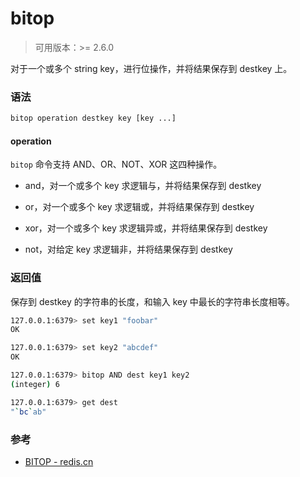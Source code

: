 # bitop

> 可用版本：>= 2.6.0

对于一个或多个 string key，进行位操作，并将结果保存到 destkey 上。

### 语法

```bash
bitop operation destkey key [key ...]
```

#### operation

`bitop` 命令支持 AND、OR、NOT、XOR 这四种操作。

- and，对一个或多个 key 求逻辑与，并将结果保存到 destkey

- or，对一个或多个 key 求逻辑或，并将结果保存到 destkey

- xor，对一个或多个 key 求逻辑异或，并将结果保存到 destkey

- not，对给定 key 求逻辑非，并将结果保存到 destkey


### 返回值

保存到 destkey 的字符串的长度，和输入 key 中最长的字符串长度相等。

```bash
127.0.0.1:6379> set key1 "foobar"
OK

127.0.0.1:6379> set key2 "abcdef"
OK

127.0.0.1:6379> bitop AND dest key1 key2
(integer) 6

127.0.0.1:6379> get dest
"`bc`ab"
```


### 参考

- [BITOP - redis.cn](http://www.redis.cn/commands/bitop.html)